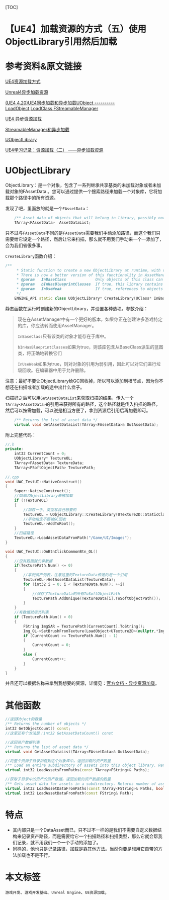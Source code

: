 [TOC]

# 【UE4】加载资源的方式（五）使用ObjectLibrary引用然后加载

# 参考资料&原文链接

[UE4资源加载方式](https://www.sohu.com/a/203578475_667928)

[Unreal4异步加载资源](https://zhuanlan.zhihu.com/p/369304308)

[(UE4 4.20)UE4同步加载和异步加载UObject ----------LoadObject,LoadClass,FStreamableManager](https://blog.csdn.net/qq_29523119/article/details/84455486)

[UE4 异步资源加载](https://blog.csdn.net/mmqqyyqqyyq/article/details/84001778)

[StreamableManager和异步加载](https://blog.csdn.net/ywjun0919/article/details/92798152)

[UObjectLibrary](https://docs.unrealengine.com/4.27/en-US/API/Runtime/Engine/Engine/UObjectLibrary/)

[UE4学习记录：资源加载（二） ——异步加载资源](https://blog.csdn.net/hyf2713/article/details/104981113)

# UObjectLibrary

ObjectLibrary：是一个对象，包含了一系列继承共享基类的未加载对象或者未加载对象的FAssetData 。您可以通过提供一个搜索路径来加载一个对象库，它将加载那个路径中的所有资源。

发现了吧，里面放的就是一个`FAssetData`：

```c++
	/** Asset data of objects that will belong in library, possibly not loaded yet */
	TArray<FAssetData>	AssetDataList;
```

只不过与`FAssetData`不同的是`FAssetData`需要我们手动添加路径，而这个我们只需要给它设定一个路径，然后让它来扫描，那么就不用我们手动来一个一添加了，会为我们省很多事。

`CreateLibrary`函数介绍：

```c++
/** 
	 * Static function to create a new ObjectLibrary at runtime, with various options set
	 * There is now a better version of this functionality in AssetManager, if you are creating many game-specific libraries you should switch to using AssetManager instead
	 * @param	InBaseClass				Only objects of this class can exist in the library
	 * @param	bInHasBlueprintClasses	If true, this library contains blueprint classes derived from BaseClass, will convert them correctly
	 * @param	InUseWeak				If true, references to objects are weak, so they can be garbage collected. Useful in the editor to allow deletion
	 */
	ENGINE_API static class UObjectLibrary* CreateLibrary(UClass* InBaseClass, bool bInHasBlueprintClasses, bool bInUseWeak);
```

静态函数在运行时创建新的ObjectLibrary，并设置各种选项。参数介绍：

> 现在在AssetManager中有一个更好的版本，如果你正在创建许多游戏特定的库，你应该转而使用AssetManager。
>
> `InBaseClass`只有该类的对象才能存在于库中。
>
> `bInHasBlueprintClasses`如果为true，则该库包含从BaseClass派生的蓝图类，将正确地转换它们
>
> `InUseWeak`如果为true，则对对象的引用为弱引用，因此可以对它们进行垃圾回收。在编辑器中用于允许删除。

注意：最好不要让ObjectLibrary给GC回收掉，所以可以添加到根节点，因为你不想还在扫描或者加载的途中出什么岔子。

扫描好之后可以用`GetAssetDataList`来获取扫描的结果，传入一个`TArray<FAssetData>`的引用来获得所有的路径，这个路径就是传入扫描的路径，然后可以按需加载，可以说是相当方便了，拿到资源后引用后再加载即可。

```c++
	/** Returns the list of asset data */
	virtual void GetAssetDataList(TArray<FAssetData>& OutAssetData);
```

附上完整代码：

```c++
//.h
private:
	int32 CurrentCount = 0;
	UObjectLibrary* TextureOL;
	TArray<FAssetData> TextureData;
	TArray<FSoftObjectPath> TexturePath;
	
//.cpp
void UWC_TestUI::NativeConstruct()
{
	Super::NativeConstruct();
	//如果UObjectLibrary未被加载
	if (!TextureOL)
	{
		//加兹一手，类型写自己想要的
		TextureOL = UObjectLibrary::CreateLibrary(UTexture2D::StaticClass(), false, false);
		//手动指定不要被GC回收
		TextureOL->AddToRoot();
	}
	//扫描路径
	TextureOL->LoadAssetDataFromPath("/Game/UI/Images");
}

void UWC_TestUI::OnBtnClickCommonBtn_OL()
{
	//没有数据就先拿数据
	if(TexturePath.Num() <= 0)
	{
		//拿到资产列表，注意这里的TextureData传递的是一个引用
		TextureOL->GetAssetDataList(TextureData);
		for (int32 i = 0; i < TextureData.Num(); ++i)
		{
			//保存了TextureData的所有ToSoftObjectPath
			TexturePath.AddUnique(TextureData[i].ToSoftObjectPath());
		}
	}
	//有数据就填充列表
	if (TexturePath.Num() > 0)
	{
		FString ImgSAR = TexturePath[CurrentCount].ToString();
		Img_OL->SetBrushFromTexture(LoadObject<UTexture2D>(nullptr,*ImgSAR));
		if (CurrentCount >= TexturePath.Num() - 1)
		{
			CurrentCount = 0;
		}
		else {
			CurrentCount++;
		}
	}
}
```

并且还可以根据名称来拿到我想要的资源，详情见：[官方文档 - 异步资源加载](https://docs.unrealengine.com/4.27/zh-CN/ProgrammingAndScripting/ProgrammingWithCPP/Assets/AsyncLoading/)。

# 其他函数

```c++
//返回Object的数量
/** Returns the number of objects */
int32 GetObjectCount() const;
//这里还有个方法是：int32 GetAssetDataCount() const 

//返回资产数据列表
/** Returns the list of asset data */
virtual void GetAssetDataList(TArray<FAssetData>& OutAssetData);

//将整个资源子目录加载到这个对象库中。返回加载的资产数量
/** Load an entire subdirectory of assets into this object library. Returns number of assets loaded */
virtual int32 LoadAssetsFromPaths(const TArray<FString>& Paths);

//获取子目录中的资产的资产数据。返回加载的资产数据的数量
/** Gets asset data for assets in a subdirectory. Returns number of assets data loaded */
virtual int32 LoadAssetDataFromPaths(const TArray<FString>& Paths, bool bForceSynchronousScan = true);
virtual int32 LoadAssetDataFromPath(const FString& Path);

```

# 特点

- 其内部只是一个DataAsset而已，只不过不一样的是我们不需要自定义数据结构来记录资产路径，而是需要给它一个扫描路径和扫描类型，那么它就会帮我们记录，就不用我们一个一个手动的添加了。
- 同样的，他也只是记录路径，加载是靠其他方法。当然你要是想用它自带的方法加载也不是不行。

# 本文标签

`游戏开发`、`游戏开发基础`、`Unreal Engine`、`UE资源加载`。
